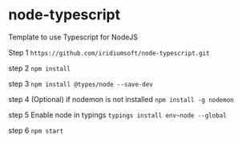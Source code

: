 # node-typescript
Template to use Typescript for NodeJS

Step 1
`https://github.com/iridiumsoft/node-typescript.git`

step 2
`npm install`

step 3
`npm install @types/node --save-dev`

step 4 (Optional)
if nodemon is not installed
`npm install -g nodemon`

step 5
Enable node in typings
`typings install env~node --global`

step 6
`npm start`
